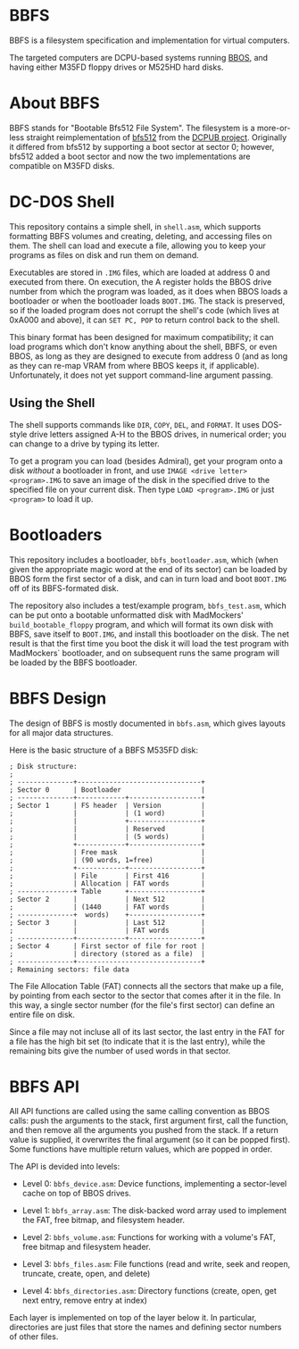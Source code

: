 # BBFS
BBFS is a filesystem specification and implementation for virtual computers.

The targeted computers are DCPU-based systems running [BBOS](https://github.com/MadMockers/BareBonesOS), and having either M35FD floppy drives or M525HD hard disks.

# About BBFS

BBFS stands for "Bootable Bfs512 File System". The filesystem is a more-or-less straight reimplementation of [bfs512](https://github.com/Blecki/DCPUB/blob/master/Binaries/techcompliant/bfs512.b) from the [DCPUB project](https://github.com/Blecki/DCPUB). Originally it differed from bfs512 by supporting a boot sector at sector 0; however, bfs512 added a boot sector and now the two implementations are compatible on M35FD disks.

# DC-DOS Shell

This repository contains a simple shell, in `shell.asm`, which supports formatting BBFS volumes and creating, deleting, and accessing files on them. The shell can load and execute a file, allowing you to keep your programs as files on disk and run them on demand.

Executables are stored in `.IMG` files, which are loaded at address 0 and executed from there. On execution, the A register holds the BBOS drive number from which the program was loaded, as it does when BBOS loads a bootloader or when the bootloader loads `BOOT.IMG`. The stack is preserved, so if the loaded program does not corrupt the shell's code (which lives at 0xA000 and above), it can `SET PC, POP` to return control back to the shell.

This binary format has been designed for maximum compatibility; it can load programs which don't know anything about the shell, BBFS, or even BBOS, as long as they are designed to execute from address 0 (and as long as they can re-map VRAM from where BBOS keeps it, if applicable). Unfortunately, it does not yet support command-line argument passing.

## Using the Shell

The shell supports commands like `DIR`, `COPY`, `DEL`, and `FORMAT`. It uses DOS-style drive letters assigned A-H to the BBOS drives, in numerical order; you can change to a drive by typing its letter.

To get a program you can load (besides Admiral), get your program onto a disk *without* a bootloader in front, and use `IMAGE <drive letter> <program>.IMG` to save an image of the disk in the specified drive to the specified file on your current disk. Then type `LOAD <program>.IMG` or just `<program>` to load it up.

# Bootloaders

This repository includes a bootloader, `bbfs_bootloader.asm`, which (when given the appropriate magic word at the end of its sector) can be loaded by BBOS form the first sector of a disk, and can in turn load and boot `BOOT.IMG` off of its BBFS-formated disk.

The repository also includes a test/example program, `bbfs_test.asm`, which can be put onto a bootable unformatted disk with MadMockers' `build_bootable_floppy` program, and which will format its own disk with BBFS, save itself to `BOOT.IMG`, and install this bootloader on the disk. The net result is that the first time you boot the disk it will load the test program with MadMockers` bootloader, and on subsequent runs the same program will be loaded by the BBFS bootloader.

# BBFS Design

The design of BBFS is mostly documented in `bbfs.asm`, which gives layouts for all major data structures.

Here is the basic structure of a BBFS M535FD disk:
```
; Disk structure:
;
; --------------+-------------------------------+
; Sector 0      | Bootloader                    |
; --------------+------------+------------------+
; Sector 1      | FS header  | Version          |
;               |            | (1 word)         |
;               |            +------------------+
;               |            | Reserved         |
;               |            | (5 words)        |
;               +------------+------------------+
;               | Free mask                     |
;               | (90 words, 1=free)            |
;               +------------+------------------+
;               | File       | First 416        |
;               | Allocation | FAT words        |
; --------------+ Table      +------------------+
; Sector 2      |            | Next 512         |
;               | (1440      | FAT words        |
; --------------+  words)    +------------------+
; Sector 3      |            | Last 512         |
;               |            | FAT words        |
; --------------+------------+------------------+
; Sector 4      | First sector of file for root |
;               | directory (stored as a file)  |
; --------------+-------------------------------+
; Remaining sectors: file data
```

The File Allocation Table (FAT) connects all the sectors that make up a file, by pointing from each sector to the sector that comes after it in the file. In this way, a single sector number (for the file's first sector) can define an entire file on disk.

Since a file may not incluse all of its last sector, the last entry in the FAT for a file has the high bit set (to indicate that it is the last entry), while the remaining bits give the number of used words in that sector.


# BBFS API

All API functions are called using the same calling convention as BBOS calls: push the arguments to the stack, first argument first, call the function, and then remove all the arguments you pushed from the stack. If a return value is supplied, it overwrites the final argument (so it can be popped first). Some functions have multiple return values, which are popped in order.

The API is devided into levels:

* Level 0: `bbfs_device.asm`: Device functions, implementing a sector-level cache on top of BBOS drives.

* Level 1: `bbfs_array.asm`: The disk-backed word array used to implement the FAT, free bitmap, and filesystem header.

* Level 2: `bbfs_volume.asm`: Functions for working with a volume's FAT, free bitmap and filesystem header.

* Level 3: `bbfs_files.asm`: File functions (read and write, seek and reopen, truncate, create, open, and delete)

* Level 4: `bbfs_directories.asm`: Directory functions (create, open, get next entry, remove entry at index)

Each layer is implemented on top of the layer below it. In particular,
directories are just files that store the names and defining sector numbers of
other files.


